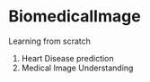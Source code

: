 # BiomedicalImage
Learning from scratch 

1. Heart Disease prediction
2. Medical Image Understanding
